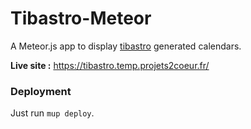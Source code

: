 # Tibastro-Meteor

A Meteor.js app to display [tibastro](https://github.com/eroux/tibastro) generated calendars.

**Live site :** https://tibastro.temp.projets2coeur.fr/

### Deployment

Just run `mup deploy`.

